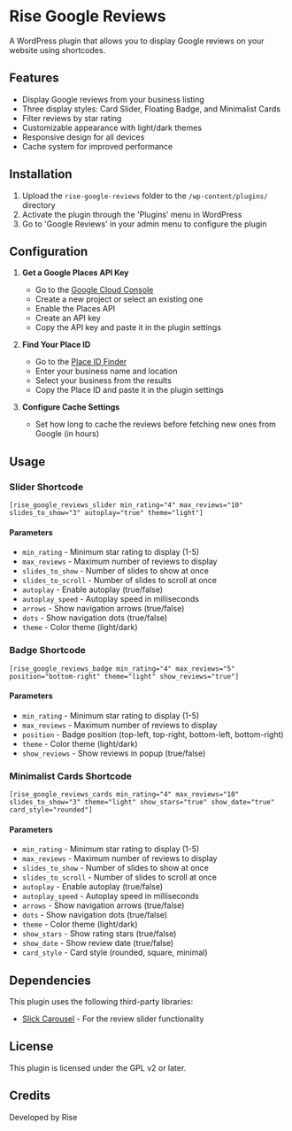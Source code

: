 # Rise Google Reviews

A WordPress plugin that allows you to display Google reviews on your website using shortcodes.

## Features

- Display Google reviews from your business listing
- Three display styles: Card Slider, Floating Badge, and Minimalist Cards
- Filter reviews by star rating
- Customizable appearance with light/dark themes
- Responsive design for all devices
- Cache system for improved performance

## Installation

1. Upload the `rise-google-reviews` folder to the `/wp-content/plugins/` directory
2. Activate the plugin through the 'Plugins' menu in WordPress
3. Go to 'Google Reviews' in your admin menu to configure the plugin

## Configuration

1. **Get a Google Places API Key**
   - Go to the [Google Cloud Console](https://console.cloud.google.com/)
   - Create a new project or select an existing one
   - Enable the Places API
   - Create an API key
   - Copy the API key and paste it in the plugin settings

2. **Find Your Place ID**
   - Go to the [Place ID Finder](https://developers.google.com/maps/documentation/places/web-service/place-id)
   - Enter your business name and location
   - Select your business from the results
   - Copy the Place ID and paste it in the plugin settings

3. **Configure Cache Settings**
   - Set how long to cache the reviews before fetching new ones from Google (in hours)

## Usage

### Slider Shortcode

```
[rise_google_reviews_slider min_rating="4" max_reviews="10" slides_to_show="3" autoplay="true" theme="light"]
```

#### Parameters

- `min_rating` - Minimum star rating to display (1-5)
- `max_reviews` - Maximum number of reviews to display
- `slides_to_show` - Number of slides to show at once
- `slides_to_scroll` - Number of slides to scroll at once
- `autoplay` - Enable autoplay (true/false)
- `autoplay_speed` - Autoplay speed in milliseconds
- `arrows` - Show navigation arrows (true/false)
- `dots` - Show navigation dots (true/false)
- `theme` - Color theme (light/dark)

### Badge Shortcode

```
[rise_google_reviews_badge min_rating="4" max_reviews="5" position="bottom-right" theme="light" show_reviews="true"]
```

#### Parameters

- `min_rating` - Minimum star rating to display (1-5)
- `max_reviews` - Maximum number of reviews to display
- `position` - Badge position (top-left, top-right, bottom-left, bottom-right)
- `theme` - Color theme (light/dark)
- `show_reviews` - Show reviews in popup (true/false)

### Minimalist Cards Shortcode

```
[rise_google_reviews_cards min_rating="4" max_reviews="10" slides_to_show="3" theme="light" show_stars="true" show_date="true" card_style="rounded"]
```

#### Parameters

- `min_rating` - Minimum star rating to display (1-5)
- `max_reviews` - Maximum number of reviews to display
- `slides_to_show` - Number of slides to show at once
- `slides_to_scroll` - Number of slides to scroll at once
- `autoplay` - Enable autoplay (true/false)
- `autoplay_speed` - Autoplay speed in milliseconds
- `arrows` - Show navigation arrows (true/false)
- `dots` - Show navigation dots (true/false)
- `theme` - Color theme (light/dark)
- `show_stars` - Show rating stars (true/false)
- `show_date` - Show review date (true/false)
- `card_style` - Card style (rounded, square, minimal)

## Dependencies

This plugin uses the following third-party libraries:

- [Slick Carousel](https://kenwheeler.github.io/slick/) - For the review slider functionality

## License

This plugin is licensed under the GPL v2 or later.

## Credits

Developed by Rise

